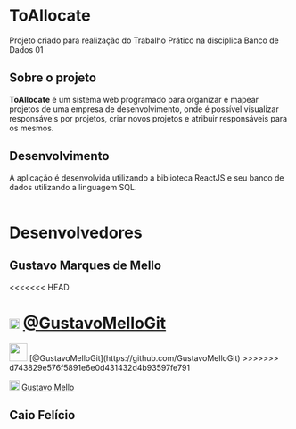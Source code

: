 <link rel="stylesheet" href="https://cdn.jsdelivr.net/gh/devicons/devicon@v2.14.0/devicon.min.css">

# ToAllocate

Projeto criado para realização do Trabalho Prático na disciplica Banco de Dados 01

## Sobre o projeto
<strong>ToAllocate</strong> é um sistema web programado para organizar e mapear projetos de uma empresa de desenvolvimento, onde é possível visualizar responsáveis por projetos, criar novos projetos e atribuir responsáveis para os mesmos.
## Desenvolvimento
A aplicação é desenvolvida utilizando a biblioteca ReactJS e seu banco de dados utilizando a linguagem SQL.
<br/>
<br/>

# Desenvolvedores
## Gustavo Marques de Mello
<<<<<<< HEAD

<img height="18" src="https://cdn.jsdelivr.net/gh/devicons/devicon/icons/github/github-original.svg" /> [@GustavoMelloGit](https://github.com/GustavoMelloGit)
=======
<img height="32" src="https://cdn.jsdelivr.net/gh/devicons/devicon/icons/linkedin/linkedin-original.svg" />
[@GustavoMelloGit](https://github.com/GustavoMelloGit)
>>>>>>> d743829e576f5891e6e0d431432d4b93597fe791
<br/>

<img height="18" src="https://cdn.jsdelivr.net/gh/devicons/devicon/icons/linkedin/linkedin-plain.svg" /> [Gustavo Mello](https://www.linkedin.com/in/gustavo-marques-mello/)

## Caio Felício
